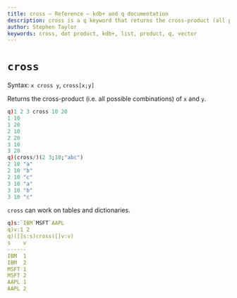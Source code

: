 ```yaml
---
title: cross – Reference – kdb+ and q documentation
description: cross is a q keyword that returns the cross-product (all possible combinations) of the items of its arguments.
author: Stephen Taylor
keywords: cross, dot product, kdb+, list, product, q, vector
---
```


# `cross`



Syntax: `x cross y`, `cross[x;y]`

Returns the cross-product (i.e. all possible combinations) of `x` and `y`.

```q
q)1 2 3 cross 10 20
1 10
1 20
2 10
2 20
3 10
3 20
q)(cross/)(2 3;10;"abc")
2 10 "a"
2 10 "b"
2 10 "c"
3 10 "a"
3 10 "b"
3 10 "c"
```

`cross` can work on tables and dictionaries. 

```q
q)s:`IBM`MSFT`AAPL
q)v:1 2
q)([]s:s)cross([]v:v)
s    v
------
IBM  1
IBM  2
MSFT 1
MSFT 2
AAPL 1
AAPL 2
```


